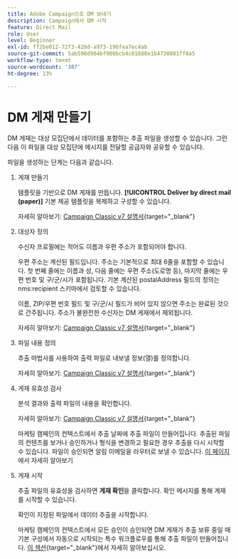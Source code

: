 ```yaml
---
title: Adobe Campaign으로 DM 보내기
description: Campaign에서 DM 시작
feature: Direct Mail
role: User
level: Beginner
exl-id: ff2be012-72f3-428d-a973-196fea7ec4ab
source-git-commit: 5ab598d904bf900bcb4c01680e1b4730881ff8a5
workflow-type: tm+mt
source-wordcount: '387'
ht-degree: 13%

---
```


# DM 게재 만들기

DM 게재는 대상 모집단에서 데이터를 포함하는 추출 파일을 생성할 수 있습니다. 그런 다음 이 파일을 대상 모집단에 메시지를 전달할 공급자와 공유할 수 있습니다.

파일을 생성하는 단계는 다음과 같습니다.

1. 게재 만들기

   템플릿을 기반으로 DM 게재를 만듭니다. **[!UICONTROL Deliver by direct mail (paper)]** 기본 제공 템플릿을 복제하고 구성할 수 있습니다.

   자세히 알아보기: [Campaign Classic v7 설명서](https://experienceleague.adobe.com/docs/campaign-classic/using/sending-messages/sending-direct-mail/creating-a-direct-mail-delivery.html?lang=ko){target="_blank"}

1. 대상자 정의

   수신자 프로필에는 적어도 이름과 우편 주소가 포함되어야 합니다.

   우편 주소는 계산된 필드입니다. 주소는 기본적으로 최대 6줄을 포함할 수 있습니다. 첫 번째 줄에는 이름과 성, 다음 줄에는 우편 주소(도로명 등), 마지막 줄에는 우편 번호 및 구/군/시가 포함됩니다. 기본 계산된 postalAddress 필드의 정의는 nms:recipient 스키마에서 검토할 수 있습니다.

   이름, ZIP/우편 번호 필드 및 구/군/시 필드가 비어 있지 않으면 주소는 완료된 것으로 간주됩니다. 주소가 불완전한 수신자는 DM 게재에서 제외됩니다.

   자세히 알아보기: [Campaign Classic v7 설명서](https://experienceleague.adobe.com/docs/campaign-classic/using/sending-messages/key-steps-when-creating-a-delivery/steps-defining-the-target-population.html?lang=ko){target="_blank"}

1. 파일 내용 정의

   추출 마법사를 사용하여 출력 파일로 내보낼 정보(열)를 정의합니다.

   자세히 알아보기: [Campaign Classic v7 설명서](https://experienceleague.adobe.com/docs/campaign-classic/using/sending-messages/sending-direct-mail/defining-the-direct-mail-content.html?lang=ko){target="_blank"}

1. 게재 유효성 검사

   분석 결과와 출력 파일의 내용을 확인합니다.

   자세히 알아보기: [Campaign Classic v7 설명서](https://experienceleague.adobe.com/docs/campaign-classic/using/sending-messages/sending-direct-mail/validating.html?lang=ko){target="_blank"}

   마케팅 캠페인의 컨텍스트에서 추출 날짜에 추출 파일이 만들어집니다. 추출된 파일의 컨텐츠를 보거나 승인하거나 형식을 변경하고 필요한 경우 추출을 다시 시작할 수 있습니다. 파일이 승인되면 알림 이메일을 라우터로 보낼 수 있습니다. [이 페이지](https://experienceleague.adobe.com/docs/campaign/automation/campaign-orchestration/marketing-campaign-approval.html?lang=ko)에서 자세히 알아보기

1. 게재 시작

   추출 파일의 유효성을 검사하면 **게재 확인**&#x200B;을 클릭합니다. 확인 메시지를 통해 게재를 시작할 수 있습니다.

   확인이 지정된 파일에서 데이터 추출을 시작합니다.

   마케팅 캠페인의 컨텍스트에서 모든 승인이 승인되면 DM 게재가 추출 보류 중일 때 기본 구성에서 자동으로 시작되는 특수 워크플로우를 통해 추출 파일이 만들어집니다. [이 섹션](https://experienceleague.adobe.com/docs/campaign/automation/campaign-orchestration/marketing-campaign-deliveries.html?lang=ko){target="_blank"}에서 자세히 알아보십시오.
